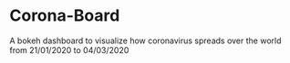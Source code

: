 # Corona-Board
A bokeh dashboard to visualize how coronavirus spreads over the world from 21/01/2020 to 04/03/2020 
